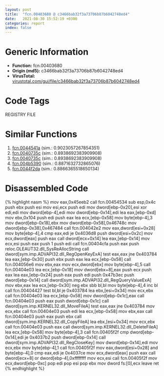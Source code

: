 ```yaml
---
layout: post
title:  "fcn.00403680 @ c3466bab32f3a73706b87b6042748ed4"
date:   2021-08-30 15:52:19 +0300
categories: report
index: false
---
```


# Generic Information
- **Function:** fcn.00403680
- **Origin (md5):** c3466bab32f3a73706b87b6042748ed4
- **VirusTotal:** [virustotal.com/gui/file/c3466bab32f3a73706b87b6042748ed4][virustotal_ref]

# Code Tags
<span class="tag" id="REGISTRY">REGISTRY</span>
<span class="tag" id="FILE">FILE</span>


# Similar Functions

1. [fcn.0044541a][similar_1_ref] (sim.: 0.9023057267854351)
2. [fcn.0040735c][similar_2_ref] (sim.: 0.8938692383909908)
3. [fcn.0040735c][similar_3_ref] (sim.: 0.8938692383909908)
4. [fcn.004b5390][similar_4_ref] (sim.: 0.8871632732865076)
5. [fcn.0044f2da][similar_5_ref] (sim.: 0.8866365518650134)


# Disassembled Code

{% highlight nasm %}
mov eax,0x45eeb2
call fcn.00454534
sub esp,0x4c
push ebx
push esi
mov esi,ecx
push edi
mov dword[ebp-0x20],esi
xor edi,edi
mov dword[ebp-4],edi
mov dword[ebp-0x14],edi
lea eax,[ebp-0xd]
mov ebx,0x104
push edi
push eax
lea ecx,[ebp-0x58]
mov byte[ebp-4],3
mov dword[ebp-0x18],ebx
mov dword[ebp-0x58],0x46748c
mov dword[ebp-0x38],0x467484
call fcn.004042e2
mov eax,dword[esi+0x28]
mov byte[ebp-4],4
cmp eax,edi
je 0x4036d8
push dword[esi+0x2c]
mov ecx,dword[eax]
push eax
call dword[ecx+0x14]
lea eax,[ebp-0x14]
mov ecx,esi
push eax
push 1
push edi
call fcn.00404cfa
push eax
push reloc.OLEAUT32.dll_SysReAllocString
call dword[sym.imp.ADVAPI32.dll_RegOpenKeyExA]
test eax,eax
jne 0x403784
lea eax,[ebp-0x30]
push ebx
push eax
lea ecx,[ebp-0x58]
call fcn.004056e6
mov ebx,eax
mov ecx,dword[ebx]
mov byte[ebp-4],5
call fcn.00404e03
lea ecx,[ebp-0x18]
mov dword[ebx+8],eax
push ecx
push eax
lea eax,[ebp-0x24]
push eax
push edi
push 0x47b3ec
push dword[ebp-0x14]
call dword[sym.imp.ADVAPI32.dll_RegQueryValueExA]
mov ebx,eax
lea ecx,[ebp-0x30]
neg ebx
sbb bl,bl
mov byte[ebp-4],4
inc bl
call fcn.00404427
test bl,bl
je 0x403784
lea ebx,[esi+0x34]
mov ecx,ebx
call fcn.00404e03
lea ecx,[ebp-0x58]
mov dword[ebp-0x1c],eax
call fcn.00404e03
push eax
push dword[ebp-0x1c]
call dword[sym.imp.KERNEL32.dll_MoveFileA]
test eax,eax
jne 0x403784
mov ecx,ebx
call fcn.00404e03
push edi
lea ecx,[ebp-0x58]
mov ebx,eax
call fcn.00404e03
push eax
push ebx
call dword[sym.imp.KERNEL32.dll_CopyFileA]
lea ebx,[esi+0x34]
mov ecx,ebx
call fcn.00404e03
push eax
call dword[sym.imp.KERNEL32.dll_DeleteFileA]
lea ecx,[ebp-0x58]
mov byte[ebp-4],3
call fcn.00405f2f
cmp dword[ebp-0x14],edi
je 0x4037b2
push dword[ebp-0x14]
call dword[sym.imp.ADVAPI32.dll_RegCloseKey]
mov dword[ebp-0x14],edi
mov ecx,ebx
mov byte[ebp-4],1
call fcn.00405f2f
mov eax,dword[esi+0x28]
and byte[ebp-4],0
cmp eax,edi
je 0x4037ce
mov ecx,dword[eax]
push eax
call dword[ecx+8]
or dword[ebp-4],0xffffffff
mov ecx,esi
call fcn.00405f2f
mov ecx,dword[ebp-0xc]
pop edi
pop esi
pop ebx
mov dword fs:[0],ecx
leave 
ret 
{% endhighlight %}


[similar_1_ref]: /report/fcn.0044541a@c3466bab32f3a73706b87b6042748ed4
[similar_2_ref]: /report/fcn.0040735c@3bf433430f740e75dfaf9134a5696829
[similar_3_ref]: /report/fcn.0040735c@4bd33f73402d0d03c0318f793884eb34
[similar_4_ref]: /report/fcn.004b5390@9c2b894b84f59672d8be2e984066f76f
[similar_5_ref]: /report/fcn.0044f2da@c3466bab32f3a73706b87b6042748ed4
[virustotal_ref]: https://www.virustotal.com/gui/file/c3466bab32f3a73706b87b6042748ed4